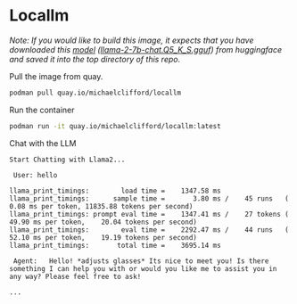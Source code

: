 # Locallm

_Note: If you would like to build this image, it expects that you have downloaded this [model](https://huggingface.co/TheBloke/Llama-2-7B-Chat-GGUF/blob/main/llama-2-7b-chat.Q5_K_S.gguf) ([llama-2-7b-chat.Q5_K_S.gguf](https://huggingface.co/TheBloke/Llama-2-7B-Chat-GGUF/blob/main/llama-2-7b-chat.Q5_K_S.gguf)) from huggingface and saved it into the top directory of this repo._ 

Pull the image from quay. 
```bash
podman pull quay.io/michaelclifford/locallm
```
Run the container
```bash
podman run -it quay.io/michaelclifford/locallm:latest
```

Chat with the LLM
```text
Start Chatting with Llama2...

 User: hello

llama_print_timings:        load time =    1347.58 ms
llama_print_timings:      sample time =       3.80 ms /    45 runs   (    0.08 ms per token, 11835.88 tokens per second)
llama_print_timings: prompt eval time =    1347.41 ms /    27 tokens (   49.90 ms per token,    20.04 tokens per second)
llama_print_timings:        eval time =    2292.47 ms /    44 runs   (   52.10 ms per token,    19.19 tokens per second)
llama_print_timings:       total time =    3695.14 ms

 Agent:   Hello! *adjusts glasses* Its nice to meet you! Is there something I can help you with or would you like me to assist you in any way? Please feel free to ask!

...
```


 
